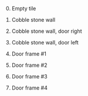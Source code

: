 
 0. Empty tile

 1. Cobble stone wall
 2. Cobble stone wall, door right
 3. Cobble stone wall, door left

 4. Door frame #1
 5. Door frame #2
 6. Door frame #3
 7. Door frame #4
 